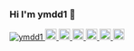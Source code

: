 ### Hi I'm ymdd1 👋

<!--
**ymdd1/ymdd1** is a ✨ _special_ ✨ repository because its `README.md` (this file) appears on your GitHub profile.

Here are some ideas to get you started:

- 🔭 I’m currently working on ...
- 🌱 I’m currently learning ...
- 👯 I’m looking to collaborate on ...
- 🤔 I’m looking for help with ...
- 💬 Ask me about ...
- 📫 How to reach me: ...
- 😄 Pronouns: ...
- ⚡ Fun fact: ...
-->

<p align="left">
  <a href="https://github.com/ymdd1/ymdd1/">
    <img src="https://komarev.com/ghpvc/?username=ymdd1" alt="ymdd1" />
  </a>
  <a href="http://twitter.com/ymdd1">
    <img height="20" src="https://img.shields.io/twitter/follow/ymdd1?label=Twitter&logo=twitter&style=flat" />
  </a>
  <a href="https://github.com/ymdd1">
    <img height="20" src="https://img.shields.io/github/followers/ymdd1?label=follow&logo=github&style=flat" />
  </a>
  <a href="https://www.reddit.com/user/ymdd1">
    <img height="20" src="https://img.shields.io/reddit/user-karma/combined/ymdd1?label=Reddit&logo=reddit&style=flat" />
  </a>
  <a href="https://stackoverflow.com/users/5720201/ymdd1">
    <img height="20" src="https://img.shields.io/stackexchange/stackoverflow/r/5720201?label=StackOverflow&logo=stack-overflow&style=flat" />
  </a>
  <a href="http://qiita.com/dai-maru">
    <img height="20" src="https://qiita-badge.apiapi.app/s/dai-maru/posts.svg" />
  </a>
  <a href="http://qiita.com/dai-maru">
    <img height="20" src="https://qiita-badge.apiapi.app/s/dai-maru/contributions.svg" />
  </a>
</p>
